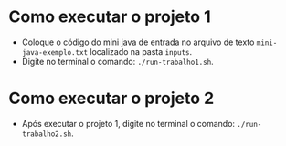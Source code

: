 # Como executar o projeto 1
- Coloque o código do mini java de entrada no arquivo de texto `mini-java-exemplo.txt` localizado na pasta `inputs`.
- Digite no terminal o comando: `./run-trabalho1.sh`.

# Como executar o projeto 2
- Após executar o projeto 1, digite no terminal o comando: `./run-trabalho2.sh`.